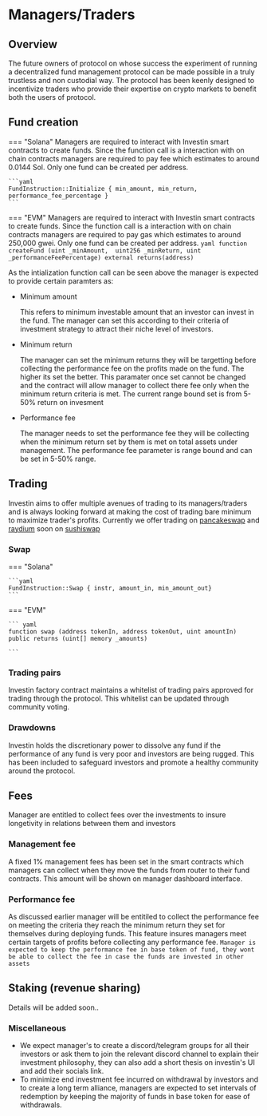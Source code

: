 # Managers/Traders

## Overview
The future owners of protocol on whose success the experiment of running a decentralized fund management protocol can be made possible in a truly trustless and non custodial way. The protocol has been keenly designed to incentivize traders who provide their expertise on crypto markets to benefit both the users of protocol.



## Fund creation

=== "Solana"
    Managers are required to interact with Investin smart contracts to create funds. Since the function call is a interaction with on chain contracts managers are required to pay fee which estimates to around 0.0144 Sol. Only one fund can be created per address.

    ```yaml
    FundInstruction::Initialize { min_amount, min_return, performance_fee_percentage }
    ```


=== "EVM"
    Managers are required to interact with Investin smart contracts to create funds. Since the function call is a interaction with on chain contracts managers are required to pay gas which estimates to around 250,000 gwei. Only one fund can be created per address.
    ``` yaml
    function createFund (uint _minAmount, 
    uint256 _minReturn, uint _performanceFeePercentage) external returns(address)
    ```



As the intialization function call can be seen above the manager is expected to provide certain paramters as:


* Minimum amount

    This refers to minimum investable amount that an investor can invest in the fund. The manager can set this according to their criteria of investment strategy to attract their niche level of investors.

* Minimum return

    The manager can set the minimum returns they will be targetting before collecting the performance fee on the profits made on the fund. The higher its set the better. This paramater once set cannot be changed and the contract will allow manager to collect there fee only when the minimum return criteria is met. The current range bound set is from 5-50% return on invesment

* Performance fee

    The manager needs to set the performance fee they will be collecting when the minimum return set by them is met on total assets under management. The performance fee parameter is range bound and can be set in 5-50% range.








## Trading

Investin aims to offer multiple avenues of trading to its managers/traders and is always looking forward at making the cost of trading bare minimum to maximize trader's profits. Currently we offer trading on [pancakeswap][1] and [raydium][2] soon on [sushiswap][3]

[1]: https://exchange.pancakeswap.finance/#/swap
[2]: hhttps://raydium.io/swap/
[3]: https://app.sushi.com/swap

### Swap 


=== "Solana"
    
    ```yaml
    FundInstruction::Swap { instr, amount_in, min_amount_out}
    ```
=== "EVM"
    
    ``` yaml
    function swap (address tokenIn, address tokenOut, uint amountIn) 
    public returns (uint[] memory _amounts)

    ```
 
    

### Trading pairs

Investin factory contract maintains a whitelist of trading pairs approved for trading through the protocol. This whitelist can be updated through community voting.


### Drawdowns

Investin holds the discretionary power to dissolve any fund if the performance of any fund is very poor and investors are being rugged. This has been included to safeguard investors and promote a healthy community around the protocol.



## Fees

Manager are entitled to collect fees over the investments to insure longetivity in relations between them and investors

### Management fee

A fixed 1% management fees has been set in the smart contracts which managers can collect when they move the funds from router to their fund contracts. This amount will be shown on manager dashboard interface. 

<!-- ### Swap fee

The contract will keep a count of swaps done by the manager and if the fund's performance is above the minimum return set during fund creation they will be allowed to collect the fee they spent on swapping. `Manager is expected to keep the swap fee in base token of the fund, they won't be able to collect the fee in case the funds are invested in other assets` -->

### Performance fee

As discussed earlier manager will be entitiled to collect the performance fee on meeting the criteria they reach the minimum return they set for themselves during deploying funds. This feature insures managers meet certain targets of profits before collecting any performance fee. `Manager is expected to keep the performance fee in base token of fund, they wont be able to collect the fee in case the funds are invested in other assets`


## Staking (revenue sharing)

Details will be added soon..


### Miscellaneous

* We expect manager's to create a discord/telegram groups for all their investors or ask them to join the relevant discord channel to explain their investment philosophy, they can also add a short thesis on investin's UI and add their socials link. 
* To minimize end investment fee incurred on withdrawal by investors and to create a long term alliance, managers are expected to set intervals of redemption by keeping the majority of funds in base token for ease of withdrawals. 

